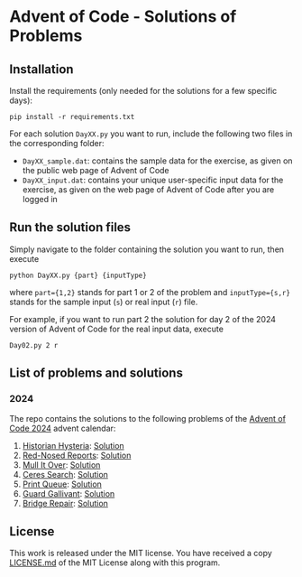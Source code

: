 # Advent of Code - Solutions of Problems

## Installation
Install the requirements (only needed for the solutions for a few specific days):

`pip install -r requirements.txt`

For each solution `DayXX.py` you want to run, include the following two files in the corresponding folder:
- `DayXX_sample.dat`: contains the sample data for the exercise, as given on the public web page of Advent of Code
- `DayXX_input.dat`: contains your unique user-specific input data for the exercise, as given on the web page of Advent of Code after you are logged in

## Run the solution files
Simply navigate to the folder containing the solution you want to run, then execute

`python DayXX.py {part} {inputType}`

where `part={1,2}` stands for part 1 or 2 of the problem and `inputType={s,r}` stands for the sample input (`s`) or real input (`r`) file.

For example, if you want to run part 2 the solution for day 2 of the 2024 version of Advent of Code for the real input data, execute

`Day02.py 2 r`

## List of problems and solutions

### 2024
The repo contains the solutions to the following problems of the [Advent of Code 2024](https://adventofcode.com/2024) advent calendar:
1. [Historian Hysteria](https://adventofcode.com/2024/day/1): [Solution](2024/Day01.py)
2. [Red-Nosed Reports](https://adventofcode.com/2024/day/2): [Solution](2024/Day02.py)
3. [Mull It Over](https://adventofcode.com/2024/day/3): [Solution](2024/Day03.py)
4. [Ceres Search](https://adventofcode.com/2024/day/4): [Solution](2024/Day04.py)
5. [Print Queue](https://adventofcode.com/2024/day/5): [Solution](2024/Day05.py)
6. [Guard Gallivant](https://adventofcode.com/2024/day/6): [Solution](2024/Day06.py)
7. [Bridge Repair](https://adventofcode.com/2024/day/7): [Solution](2024/Day07.py)

## License
This work is released under the MIT license. You have received a copy [LICENSE.md](LICENSE.md) of the MIT License along with this program.
